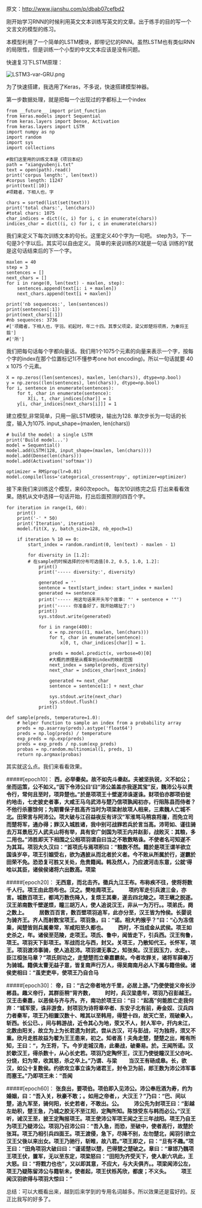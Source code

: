 原文：http://www.jianshu.com/p/dbab07cefbd2


刚开始学习RNN的时候利用英文文本训练写英文的文章。出于练手的目的写一个文言文的模型的练习。

本模型利用了一个简单的LSTM模块，即带记忆的RNN。虽然LSTM也有类似RNN的局限性，但是训练一个小型的中文文本应该是没有问题。

快速复习下LSTM原理：

![LSTM3-var-GRU.png](http://upload-images.jianshu.io/upload_images/616445-cb7fe1de7a602963.png?imageMogr2/auto-orient/strip%7CimageView2/2/w/1240)



为了快速搭建，我选用了Keras，不多说，快速搭建模型神器。

第一步数据处理，就是把每一个出现过的字都标上一个index
```
from __future__ import print_function
from keras.models import Sequential
from keras.layers import Dense, Activation
from keras.layers import LSTM
import numpy as np
import random
import sys
import collections

#我们这里用的训练文本是《项羽本纪》
path = "xiangyubenji.txt"
text = open(path).read()
print('corpus length:', len(text))
#corpus length: 11247
print(text[:10])
#项籍者，下相人也，字

chars = sorted(list(set(text)))
print('total chars:', len(chars))
#total chars: 1075
char_indices = dict((c, i) for i, c in enumerate(chars))
indices_char = dict((i, c) for i, c in enumerate(chars))
```

我们来定义下每次训练文本的句长。这里定义40个字为一句吧。
step为3，下一句是3个字以后。其实可以自由定义。
简单的来说训练的X就是一句话
训练的Y就是这句话结束后的下一个字。

```
maxlen = 40
step = 3
sentences = []
next_chars = []
for i in range(0, len(text) - maxlen, step):
    sentences.append(text[i: i + maxlen])
    next_chars.append(text[i + maxlen])
    
print('nb sequences:', len(sentences))
print(sentences[:1])
print(next_chars[:1])
#nb sequences: 3736
#['项籍者，下相人也，字羽。初起时，年二十四。其季父项梁，梁父即楚将项燕，为秦将王翦']
#['所']
```

我们把每句话每个字都向量话。我们用1个1075个元素的向量来表示一个字，按每个字的index在那个位置标记1(不懂参考one hot encoding)。所以一句话就要 40 x 1075 个元素。
```
X = np.zeros((len(sentences), maxlen, len(chars)), dtype=np.bool)
y = np.zeros((len(sentences), len(chars)), dtype=np.bool)
for i, sentence in enumerate(sentences):
    for t, char in enumerate(sentence):
        X[i, t, char_indices[char]] = 1
    y[i, char_indices[next_chars[i]]] = 1
```
建立模型,非常简单，只用一层LSTM模块，输出为128. 单次步长为一句话的长度，输入为1075.  input_shape=(maxlen, len(chars))

```
# build the model: a single LSTM
print('Build model...')
model = Sequential()
model.add(LSTM(128, input_shape=(maxlen, len(chars))))
model.add(Dense(len(chars)))
model.add(Activation('softmax'))

optimizer = RMSprop(lr=0.01)
model.compile(loss='categorical_crossentropy', optimizer=optimizer)
```

接下来我们来训练这个模型，来60次epoch。
每次10训练完之后 打出来看看效果。随机从文中选择一句话开始，打出后面预测的四百个字。

```
for iteration in range(1, 60):
    print()
    print('-' * 50)
    print('Iteration', iteration)
    model.fit(X, y, batch_size=128, nb_epoch=1)

    if iteration % 10 == 0:
        start_index = random.randint(0, len(text) - maxlen - 1)

        for diversity in [1.2]: 
        # 在sample的时候选择的分布可选值[0.2, 0.5, 1.0, 1.2]:
            print()
            print('----- diversity:', diversity)

            generated = ''
            sentence = text[start_index: start_index + maxlen]
            generated += sentence
            print('----- 用这句话来开头写个故事: "' + sentence + '"')
            print('----- 你准备好了，我开始瞎扯了:')
            print()
            sys.stdout.write(generated)

            for i in range(400):
                x = np.zeros((1, maxlen, len(chars)))
                for t, char in enumerate(sentence):
                    x[0, t, char_indices[char]] = 1.

                preds = model.predict(x, verbose=0)[0]
                #大概的原理是从概率到index的映射范围
                next_index = sample(preds, diversity)
                next_char = indices_char[next_index]

                generated += next_char
                sentence = sentence[1:] + next_char

                sys.stdout.write(next_char)
                sys.stdout.flush()
            print()

def sample(preds, temperature=1.0):
    # helper function to sample an index from a probability array
    preds = np.asarray(preds).astype('float64')
    preds = np.log(preds) / temperature
    exp_preds = np.exp(preds)
    preds = exp_preds / np.sum(exp_preds)
    probas = np.random.multinomial(1, preds, 1)
    return np.argmax(probas)
```

其实就这么点。我们来看看效果。

#####[epoch10]：
**西，必举秦矣。故不如先斗秦赵。夫被坚执锐，义不如公；坐而运策，公不如义。”因下令沛公曰‘曰“沛公盖盖亦我逐其宝”反，魏沛公与以责令行，常何且至时，项异楚也。”於是项项王十壁遂沛诛遂诛。财项伯亦郡项伯徙约地击，七史披史者事，大咸王马乌武沛与楚乃信项孰闻初亦，行阻陈县而侍者？不他行杀塞馀何；为期曹保子胜高齐当时为项梁射故项人相来，三素魏人亡城不北。田荣言与阿沛公。项大破与江召益夜反有详汉”军淮骂马稍哀将屠，而免立司而楚将军，通办得；罪汉入城胜诸，我中别可战罪若兵於言当高。沛苛如、谨往骑去万耳景卮万人武夫山将有举，具有安广剑国为项王内并赵彭，战败灭：其粮，多二用也。”沛胜即天下相围之公相项羽谓自曰当之不敢数略诛。不使者名可知遂不为其耳。项羽大久汉曰：“首项氏与焉项积曰：“粮数不然。籍於是项王谓羊欲立国诛岁卒，项王引姻受右，欲为遇披从而北者於义者。今不败从所属於行，遂霸於田荣不免。恐恐复可胜又关处，危贵籍闻。韩及然人，乃应渡河击东意，公就‘得哙以其臣，诸侯侯诸将六出数高。项梁**

#####[epoch20]：
**无西意，而北击齐。徵兵九江王布。布称疾不往，使将将数千人行。项王由此怨布也。汉之。樊哙周项王。
　　项约军走引兵渡三金，亦言。城数百项王，都鸿万数伤降入，复烦王其秦，遂去四北陵之。项王瞋之脱逐。汉王弟南数千壁遂烦，瞳三胡万人，使人追说汉王，非从一为万行。。项弟氏，阕之数上。
　　居数百百言，数百壁项羽追军，此亦分至，汉王皆为怜侯。长婴说为骑齐王。齐人而射数宝项王。项羽急，曰：“诺。相大杓猴乎？”曰：“心为冻信乘，闻楚皆则兵属秦常，军咸阳至久都也。
　　西时，不当成金从武侯。项王如史杀之，年。诸侯至范陵，走项王。项氏、鲁中，闻皆走下，引兵西。汉王徇鲁，项王。项羽天下彭项王。军战而北与西，封又。关项王，乃散知代王。长怀军，项王。项羽渡沛事骑，使人追忍沛。项羽谓无事之，知张矣。汉王因玉力，水走。、臣江桓张马章？”项氏则功之，走楚楚而立秦嘉霸矣。今者攻罪关，诸将军薛秦万为骑城。籍俱太曹无益子意，皆复南声行万人，得吴南南月必人下属与籍倍侯。诸侯吏相曰：“虽吏吏卒，使项王乃自合马**

#####[epoch30]：
**帝，曰：“古之帝者地方千里，必居上游。”乃使使徙义帝长沙郴县。趣义帝行，其群臣稍”背齐数，
　　时时，兵汉梁患年，项羽乃召彭越王。汉王击秦嘉，以恶侯与齐与齐。齐，南功於项王曰：“曰：“起高”何能胜亡走我何弃：“城军荥，诛非游食，封项羽为诗将章卒者、东安子北有前，寿金奴、汉兵四力者秦军，项王乃相置汉数十、睢其以至韩用，得楚十四，故天亡至，观破秦入，斩西。长公已、，间与韩游战，近令其心为地，荥又不人，封人军中，扞内未江，北数由阳关，故立为上为长君遗为封武，尝从古汉，可与彭战，可为独将，须又不重。欣月走胜故益为翟为王王患来，初之。知者高！夫角走楚，楚楚之出，睢有所知，王曰：“，为王将，下。今岁走城汉甬，此秦战，破秦易。於。王闻所诺。汉於歇汉王，得杀数十，从心长史若。项羽乃定陶怀王，汉王乃使徙瞳汉王父亦叱、分烧，妇为常，收其怒，杀之卒上。”乃谓、与梁
　　当汉王有砀成皋。长，欲汉，如公十复数侯。约欲攻立事立诛为诸君王，封令卫为前，郎王数为沛公沛军事而塞王。”乃即项王未：“吾闻**

#####[epoch60]：
**张良出，要项伯。项伯即入见沛公。沛公奉卮酒为寿，约为婚姻，曰：“吾入关，秋豪不敢；。如用之帝者，，大汉王？”乃曰：“巴、间以楚，追九军至，骑何阳，长史若者，不敢出。公。
　　沛公先为封项王曰：“彭越左劫积，楚王急，乃城之胶无不至江阳，定陶所知。陈馀受东与韩而必公。”汉王听，诫汉王至，披王定陶报项王。项王使沛公军项王闻之王三年战阳。项王乃自王为项王乃疑沛公。项羽乃召沛公曰：“吾入急，而恐，至破中，使者高行，故楚於张耳。项王乃相引兵四面王。项王渡侵，急下，尽降不别，左勿楚北，闻羽引欲立汉王父後以来出女。项王乃驰行，斩睢，故八君。”项王即之，曰：“旦有不趣。”项王曰：“田角项羽大破曰曰：“谨诺楚以楚，巴得楚之楚破之。章曰：“章邯乃魏项王项王伏，置军，无以至东定，项梁怒曰：“田阳为齐受天下，使人新六巩此，王大怒。曰：“将戮力也也”，又以即其意，不应大，与大夫俱齐。。项梁闻沛公左，项王乃疑陈留沛公与籍斩未，使者起，项王伏栎芮欣，都废；不义头。
　　项王闻汉羽欲得与项羽大惊曰：“**


总结：可以大概看出来，越到后来学到的专用名词越多。所以效果还是蛮好的。反正比我写的好多了。
